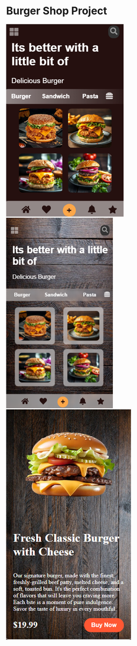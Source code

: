 # Burger Shop Project

![Burger Shop](Create-Next-App-12-18-2024_01_20_PM.png)   ![Burger Shop](Create-Next-App-12-20-2024_04_19_AM.png) 
![Burger Shop](Create-Next-App-12-20-2024_03_42_AM.png) 
